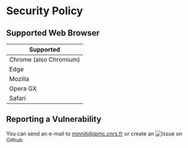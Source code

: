 # Security Policy

## Supported Web Browser

| Supported              |
| ---------------------- |
| Chrome (also Chromium) |
| Edge                   |
| Mozilla                |
| Opera GX               |
| Safari                 |

## Reporting a Vulnerability

You can send an e-mail to minniti@ipmc.cnrs.fr or create an ![Issue](https://github.com/Jumitti/TFinder/issues) on Github
